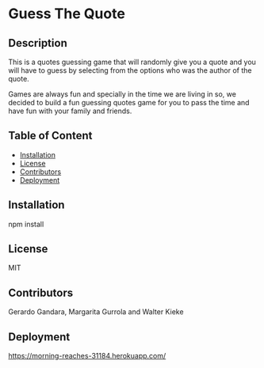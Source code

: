 # Guess The Quote

## Description
This is a quotes guessing game that will randomly give you a quote and you will have to guess by selecting from the options who was the author of the quote.

Games are always fun and specially in the time we are living in so, we decided to build a fun guessing quotes game for you to pass the time and have fun with your family and friends. 

## Table of Content
* [Installation](#Installation)
* [License](#questions)
* [Contributors](#contributors)
* [Deployment](#deployment)

## Installation
npm install

## License
MIT

## Contributors
Gerardo Gandara, Margarita Gurrola and Walter Kieke

## Deployment
https://morning-reaches-31184.herokuapp.com/

